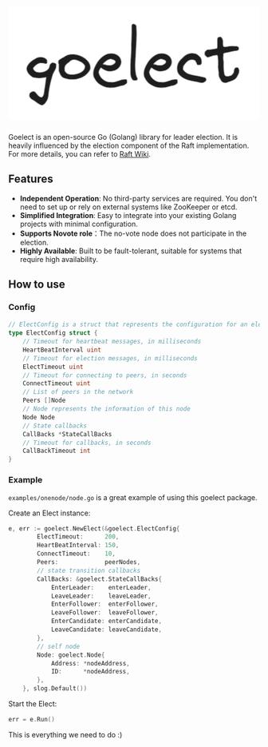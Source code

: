 <h1 align="center" style="border-bottom: none">
    <a><img alt="goelect" src="/docs/goelect-logo.svg"></a>
</h1>

Goelect is an open-source Go (Golang) library for leader election. It is heavily influenced by the election component of the Raft implementation. For more details, you can refer to [Raft Wiki](https://en.wikipedia.org/wiki/Raft_(algorithm)).

## Features
* **Independent Operation**: No third-party services are required. You don't need to set up or rely on external systems like ZooKeeper or etcd.
* **Simplified Integration**: Easy to integrate into your existing Golang projects with minimal configuration.
* **Supports Novote role**：The no-vote node does not participate in the election.
* **Highly Available**: Built to be fault-tolerant, suitable for systems that require high availability.

## How to use
### Config
```go
// ElectConfig is a struct that represents the configuration for an election.
type ElectConfig struct {
    // Timeout for heartbeat messages, in milliseconds
    HeartBeatInterval uint
    // Timeout for election messages, in milliseconds
    ElectTimeout uint
    // Timeout for connecting to peers, in seconds
    ConnectTimeout uint
    // List of peers in the network
    Peers []Node
    // Node represents the information of this node
    Node Node
    // State callbacks
    CallBacks *StateCallBacks
    // Timeout for callbacks, in seconds
    CallBackTimeout int
}
```
### Example
`examples/onenode/node.go` is a great example of using this goelect package. 

Create an Elect instance:
```go
e, err := goelect.NewElect(&goelect.ElectConfig{
		ElectTimeout:      200,
		HeartBeatInterval: 150,
		ConnectTimeout:    10,
		Peers:             peerNodes,
		// state transition callbacks
		CallBacks: &goelect.StateCallBacks{
			EnterLeader:    enterLeader,
			LeaveLeader:    leaveLeader,
			EnterFollower:  enterFollower,
			LeaveFollower:  leaveFollower,
			EnterCandidate: enterCandidate,
			LeaveCandidate: leaveCandidate,
		},
		// self node
		Node: goelect.Node{
			Address: *nodeAddress,
			ID:      *nodeAddress,
		},
	}, slog.Default())
```
Start the Elect:
```go
err = e.Run()
```
This is everything we need to do :)

